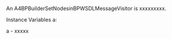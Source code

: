 An A4BPBuilderSetNodesinBPWSDLMessageVisitor is xxxxxxxxx.

Instance Variables
	a:		<Object>

a
	- xxxxx
